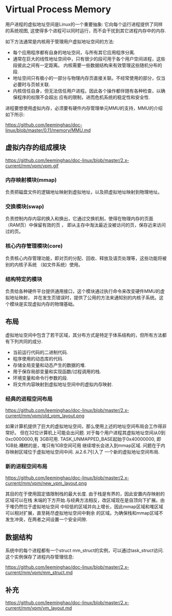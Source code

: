 Virtual Process Memory
========================================

用户进程的虚拟地址空间是Linux的一个重要抽象: 它向每个运行进程提供了同样的系统视图,
这使得多个进程可以同时运行，而不会干扰到其它进程内存中的内存.

如下方法通常是内核用于管理用户虚拟地址空间的方法:

* 每个应用程序都有自身的地址空间，与所有其它应用程序分离.
* 通常在巨大的线性地址空间中，只有很少的段可用于各个用户空间进程，这些段彼此之间有一定距离。
  内核需要一些数据结构来有效管理这些随机分布的段.
* 地址空间只有极小的一部分与物理内存页直接关联。不经常使用的部分，仅当必要时与页帧关联.
* 内核信任自身，但无法信任用户进程。因此各个操作都伴随有各种检查，以确保程序的权限不会超出
  应有的限制，进而危机系统的稳定性和安全性.

进程要想使用虚拟内存，必须要有硬件内存管理单元MMU的支持，MMU的介绍如下所示:

https://github.com/leeminghao/doc-linux/blob/master/0.11/memory/MMU.md

虚拟内存的组成模块
----------------------------------------

https://github.com/leeminghao/doc-linux/blob/master/2.x-current/mm/vpm/vpm.gif

### 内存映射模块(mmap)

负责把磁盘文件的逻辑地址映射到虚拟地址，以及把虚拟地址映射到物理地址。

### 交换模块(swap)

负责控制内存内容的换入和换出，它通过交换机制，使得在物理内存的页面（RAM页）中保留有效的页 ，
即从主存中淘汰最近没被访问的页，保存近来访问过的页。

### 核心内存管理模块(core)

负责核心内存管理功能，即对页的分配、回收、释放及请页处理等，这些功能将被别的内核子系统
（如文件系统）使用。

### 结构特定的模块

负责给各种硬件平台提供通用接口，这个模块通过执行命令来改变硬件MMU的虚拟地址映射，
并在发生页错误时，提供了公用的方法来通知别的内核子系统。这个模块是实现虚拟内存的物理基础。

布局
----------------------------------------

虚拟地址空间中包含了若干区域，其分布方式是特定于体系结构的，但所有方法都有下列共同的成分.

* 当前运行代码的二进制代码.
* 程序使用的动态库的代码.
* 存储全局变量和动态产生的数据的堆.
* 用于保存局部变量和实现函数/过程调用的栈.
* 环境变量和命令行参数的段.
* 将文件内容映射到虚拟地址空间中的虚拟内存映射.

### 经典的进程空间布局

https://github.com/leeminghao/doc-linux/blob/master/2.x-current/mm/vpm/old_vpm_layout.png

如果计算机提供了巨大的虚拟地址空间，那么使用上述的地址空间布局会工作得非常好。
但在32位计算机上可能会出问题. 对于每个用户进程其虚拟地址空间从0到0xc0000000,有
3GB可用. TASK_UNMAPPED_BASE起始于0x40000000, 即1GB处.糟糕的是，堆只有1GB空间可用
继续增长会进入到mmap区域. 问题在于内存映射区域位于虚拟地址空间中间. 从2.6.7引入了
一个新的虚拟地址空间布局.

### 新的进程空间布局

https://github.com/leeminghao/doc-linux/blob/master/2.x-current/mm/vpm/new_vpm_layout.png

其目的在于使用固定值限制栈的最大长度. 由于栈是有界的，因此安置内存映射的区域可以在栈
末端的下方开始.与经典方法相反，改区域现在是自顶向下扩展。由于堆仍然位于虚拟地址空间
中较低的区域并向上增长，因此mmap区域和堆区域可以相对扩展，直至耗尽虚拟地址空间中剩余
的区域。为确保栈和mmap区域不发生冲突，在两者之间设置一个安全间隙.

数据结构
----------------------------------------

系统中的每个进程都有一个struct mm_struct的实例，可以通过task_struct访问.
这个实例保存了进程内存管理信息:

https://github.com/leeminghao/doc-linux/blob/master/2.x-current/mm/vpm/mm_struct.md

补充
----------------------------------------

https://github.com/leeminghao/doc-linux/blob/master/2.x-current/mm/vpm/vm_layout.md
